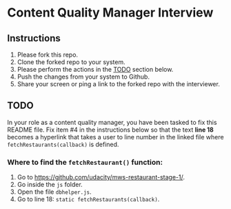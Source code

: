 # Content Quality Manager Interview
## Instructions

1. Please fork this repo.
2. Clone the forked repo to your system.
3. Please perform the actions in the [TODO](#TODO) section below.
4. Push the changes from your system to Github.
5. Share your screen or ping a link to the forked repo with the interviewer.


## TODO
In your role as a content quality manager, you have been tasked to fix this README file. Fix item #4 in the instructions below so that the text **line 18** becomes a hyperlink that takes a user to line number in the linked file where `fetchRestaurants(callback)` is defined. 



### Where to find the `fetchRestaurant()` function:
1. Go to https://github.com/udacity/mws-restaurant-stage-1/.
2. Go inside the `js` folder.
3. Open the file `dbhelper.js`.
4. Go to line 18: `static fetchRestaurants(callback)`.

